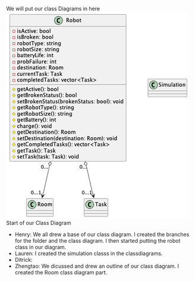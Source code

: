 We will put our class Diagrams in here
![Robot Class Diagram](RobotClassDiagram.png)
Start of our Class Diagram

* Henry: We all drew a base of our class diagram. I created the branches for the folder and the class diagram. I then started putting the robot class in our diagram.
* Lauren: I created the simulation classs in the classdiagrams.
* Ditrick:
* Zhengtao: We dicussed and drew an outline of our class diagram. I created the Room class diagram part.

